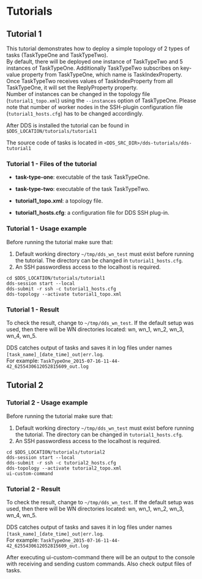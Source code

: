 # Tutorials

## Tutorial 1

This tutorial demonstrates how to deploy a simple topology of 2 types of tasks (TaskTypeOne and TaskTypeTwo).  
By default, there will be deployed one instance of TaskTypeTwo and 5 instances of TaskTypeOne. Additionally TaskTypeTwo subscribes on key-value property from TaskTypeOne, which name is TaskIndexProperty.  
Once TaskTypeTwo receives values of TaskIndexProperty from all TaskTypeOne, it will set the ReplyProperty property.  
Number of instances can be changed in the topology file (`tutorial1_topo.xml`) using the `--instances` option of TaskTypeOne. Please note that number of worker nodes in the SSH-plugin configuration file (`tutorial1_hosts.cfg`) has to be changed accordingly.

After DDS is installed the tutorial can be found in `$DDS_LOCATION/tutorials/tutorial1`

The source code of tasks is located in `<DDS_SRC_DIR>/dds-tutorials/dds-tutorial1`

### Tutorial 1 - Files of the tutorial

* **task-type-one**: executable of the task TaskTypeOne.

* **task-type-two**: executable of the task TaskTypeTwo.

* **tutorial1_topo.xml**: a topology file.

* **tutorial1_hosts.cfg**: a configuration file for DDS SSH plug-in.

### Tutorial 1 - Usage example

Before running the tutorial make sure that:

1. Default working directory `~/tmp/dds_wn_test` must exist before running the tutorial. The directory can be changed in `tutorial1_hosts.cfg`.
1. An SSH passwordless access to the localhost is required.

```shell
cd $DDS_LOCATION/tutorials/tutorial1
dds-session start --local
dds-submit -r ssh -c tutorial1_hosts.cfg
dds-topology --activate tutorial1_topo.xml
```

### Tutorial 1 - Result

To check the result, change to `~/tmp/dds_wn_test`. If the default setup was used, then there will be WN directories located: wn, wn_1, wn_2, wn_3, wn_4, wn_5.

DDS catches output of tasks and saves it in log files under names `[task_name]_[date_time]_out|err.log`.  
For example: `TaskTypeOne_2015-07-16-11-44-42_6255430612052815609_out.log`

## Tutorial 2

### Tutorial 2 - Usage example

Before running the tutorial make sure that:

1. Default working directory `~/tmp/dds_wn_test` must exist before running the tutorial. The directory can be changed in `tutorial1_hosts.cfg`.
1. An SSH passwordless access to the localhost is required.

```shell
cd $DDS_LOCATION/tutorials/tutorial2
dds-session start --local
dds-submit -r ssh -c tutorial2_hosts.cfg
dds-topology --activate tutorial2_topo.xml
ui-custom-command
```

### Tutorial 2 - Result

To check the result, change to `~/tmp/dds_wn_test`. If the default setup was used, then there will be WN directories located: wn, wn_1, wn_2, wn_3, wn_4, wn_5.

DDS catches output of tasks and saves it in log files under names `[task_name]_[date_time]_out|err.log`.  
For example: `TaskTypeOne_2015-07-16-11-44-42_6255430612052815609_out.log`

After executing ui-custom-command there will be an output to the console with receiving and sending custom commands. Also check output files of tasks.
